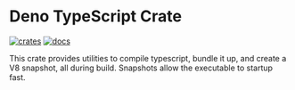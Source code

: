 # Deno TypeScript Crate

[![crates](https://img.shields.io/crates/v/deno_typescript.svg)](https://crates.io/crates/deno_typescript)
[![docs](https://docs.rs/deno_typescript/badge.svg)](https://docs.rs/deno_typescript)

This crate provides utilities to compile typescript, bundle it up, and create a
V8 snapshot, all during build. Snapshots allow the executable to startup fast.
